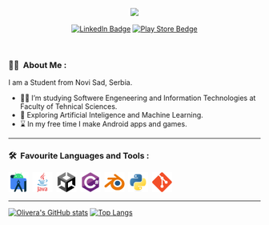 <p align="center"><img src="https://media.giphy.com/media/M9gbBd9nbDrOTu1Mqx/giphy.gif" width="100"/></p>
<p align="center">
  <a href="https://www.linkedin.com/in/olivera-radovanović-70bba5212/"><img src="https://img.shields.io/badge/LinkedIn-blue?style=for-the-badge&logo=linkedin&logoColor=white" alt="LinkedIn Badge"></a>
  <a href="https://play.google.com/store/apps/dev?id=7363132536650115149"><img src="https://img.shields.io/badge/Google_Play-414141?style=for-the-badge&logo=google-play&logoColor=white" alt="Play Store Bedge"></a>
</p>
<p align="center"><img src="https://komarev.com/ghpvc/?username=Olivera2708&style=flat-square&color=blue" alt=""></p>

### :woman_technologist: &nbsp;About Me :

I am a Student from Novi Sad, Serbia.

- 👩‍🎓 I’m studying Softwere Engeneering and Information Technologies at Faculty of Tehnical Sciences.
- 🔭 Exploring Artificial Inteligence and Machine Learning.
- ⌛ In my free time I make Android apps and games.

---

### 🛠 &nbsp;Favourite Languages and Tools :

<p>
<img src="https://github.com/devicons/devicon/blob/master/icons/androidstudio/androidstudio-original.svg" title="Android Studio" alt="Android Studio" width="40" height="40"/>&nbsp;
<img src="https://github.com/devicons/devicon/blob/master/icons/java/java-original-wordmark.svg" title="Java" alt="Java" width="40" height="40"/>&nbsp;
<img src="https://github.com/devicons/devicon/blob/master/icons/unity/unity-original.svg" title="Unity" alt="Unity" width="40" height="40"/>&nbsp;
<img src="https://github.com/devicons/devicon/blob/master/icons/csharp/csharp-original.svg" title="C#" alt="C#" width="40" height="40"/>&nbsp;
<img src="https://github.com/devicons/devicon/blob/master/icons/blender/blender-original.svg" title="Blender" alt="Blender" width="40" height="40"/>&nbsp;
<img src="https://github.com/devicons/devicon/blob/master/icons/python/python-original.svg" title="Python" alt="Python" width="40" height="40"/>&nbsp;
<img src="https://github.com/devicons/devicon/blob/master/icons/git/git-original.svg" title="Git" **alt="Git" width="40" height="40"/>&nbsp;
</p>

---

[![Olivera's GitHub stats](https://github-readme-stats.vercel.app/api?username=Olivera2708&show_icons=true&theme=dracula&hide=stars&rank_icon=github)](https://github.com/anuraghazra/github-readme-stats)
[![Top Langs](https://github-readme-stats.vercel.app/api/top-langs/?username=Olivera2708&hide=html&theme=dracula&layout=compact)](https://github.com/anuraghazra/github-readme-stats)
